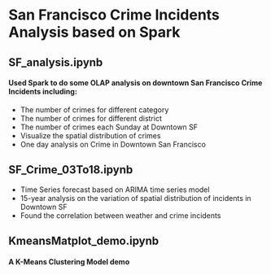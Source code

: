 San Francisco Crime Incidents Analysis based on Spark
====

## SF_analysis.ipynb
#### Used Spark to do some OLAP analysis on downtown San Francisco Crime Incidents including:
* The number of crimes for different category
* The number of crimes for different district
* The number of crimes each Sunday at Downtown SF
* Visualize the spatial distribution of crimes
* One day analysis on Crime in Downtown San Francisco


## SF_Crime_03To18.ipynb

* Time Series forecast based on ARIMA time series model
* 15-year analysis on the variation of spatial distribution of incidents in Downtown SF
* Found the correlation between weather and crime incidents

## KmeansMatplot_demo.ipynb
#### A K-Means Clustering Model demo
